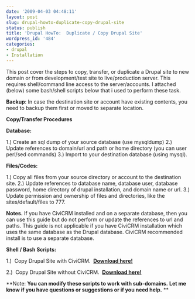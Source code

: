 ```yaml
---
date: '2009-04-03 04:48:11'
layout: post
slug: drupal-howto-duplicate-copy-drupal-site
status: publish
title: 'Drupal HowTo:  Duplicate / Copy Drupal Site'
wordpress_id: '484'
categories:
- drupal
- Installation
---
```


This post cover the steps to copy, transfer, or duplicate a Drupal site to new domain or from development/test site to live/production server.  This requires shell/command line access to the server/accounts.  I attached (below) some bash/shell scripts below that i used to perform these task.

**Backup**:  In case the destination site or account have existing contents, you need to backup them first or moved to separate location.

**Copy/Transfer Procedures**

**Database:**


1.) Create an sql dump of your source database (use mysqldump)
2.) Update references to domain/url and path or home directory (you can user perl/sed commands)
3.) Import to your destination database (using mysql).

**Files/Codes:**


1.)  Copy all files from your source directory or account to the destination site.
2.)  Update references to database name, database user, database password, home directory of drupal installation, and domain name or url.
3.)  Update permission and ownership of files and directories, like the sites/default/files to 777.

**Notes.** If you have CiviCRM installed and on a separate database, then you can use this guide but do not perform or update the references to url and paths.  This guide is not applicable if you have CiviCRM installation which uses the same database as the Drupal database.  CiviCRM recommended install is to use a separate database.

**Shell / Bash Scripts:**


1.)  Copy Drupal Site with CiviCRM.  [**Download here!**](http://linuxsysadminblog.com/wp-content/uploads/2009/04/copy_drupal_with_civicrm.sh)




2.)  Copy Drupal Site without CiviCRM.  [**Download here!**](http://linuxsysadminblog.com/wp-content/uploads/2009/04/copy_drupal_without_civicrm.sh)



**Note: **You can modify these scripts to work with sub-domains.** **Let me know if you have questions or suggestions or if you need help.**
**
